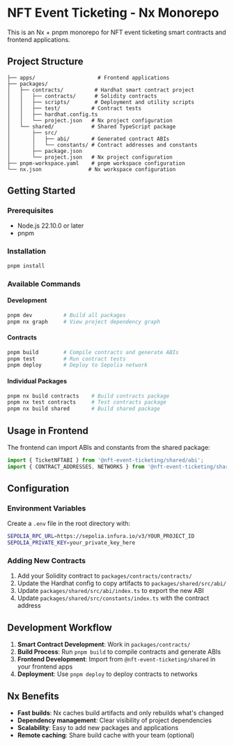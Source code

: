# NFT Event Ticketing - Nx Monorepo

This is an Nx + pnpm monorepo for NFT event ticketing smart contracts and frontend applications.

## Project Structure

```
├── apps/                    # Frontend applications
├── packages/
│   ├── contracts/          # Hardhat smart contract project
│   │   ├── contracts/      # Solidity contracts
│   │   ├── scripts/        # Deployment and utility scripts
│   │   ├── test/          # Contract tests
│   │   ├── hardhat.config.ts
│   │   └── project.json   # Nx project configuration
│   └── shared/            # Shared TypeScript package
│       ├── src/
│       │   ├── abi/       # Generated contract ABIs
│       │   └── constants/ # Contract addresses and constants
│       ├── package.json
│       └── project.json   # Nx project configuration
├── pnpm-workspace.yaml    # pnpm workspace configuration
└── nx.json               # Nx workspace configuration
```

## Getting Started

### Prerequisites

- Node.js 22.10.0 or later
- pnpm

### Installation

```bash
pnpm install
```

### Available Commands

#### Development
```bash
pnpm dev          # Build all packages
pnpm nx graph     # View project dependency graph
```

#### Contracts
```bash
pnpm build        # Compile contracts and generate ABIs
pnpm test         # Run contract tests
pnpm deploy       # Deploy to Sepolia network
```

#### Individual Packages
```bash
pnpm nx build contracts    # Build contracts package
pnpm nx test contracts     # Test contracts package
pnpm nx build shared       # Build shared package
```

## Usage in Frontend

The frontend can import ABIs and constants from the shared package:

```typescript
import { TicketNFTABI } from '@nft-event-ticketing/shared/abi';
import { CONTRACT_ADDRESSES, NETWORKS } from '@nft-event-ticketing/shared/constants';
```

## Configuration

### Environment Variables

Create a `.env` file in the root directory with:

```bash
SEPOLIA_RPC_URL=https://sepolia.infura.io/v3/YOUR_PROJECT_ID
SEPOLIA_PRIVATE_KEY=your_private_key_here
```

### Adding New Contracts

1. Add your Solidity contract to `packages/contracts/contracts/`
2. Update the Hardhat config to copy artifacts to `packages/shared/src/abi/`
3. Update `packages/shared/src/abi/index.ts` to export the new ABI
4. Update `packages/shared/src/constants/index.ts` with the contract address

## Development Workflow

1. **Smart Contract Development**: Work in `packages/contracts/`
2. **Build Process**: Run `pnpm build` to compile contracts and generate ABIs
3. **Frontend Development**: Import from `@nft-event-ticketing/shared` in your frontend apps
4. **Deployment**: Use `pnpm deploy` to deploy contracts to networks

## Nx Benefits

- **Fast builds**: Nx caches build artifacts and only rebuilds what's changed
- **Dependency management**: Clear visibility of project dependencies
- **Scalability**: Easy to add new packages and applications
- **Remote caching**: Share build cache with your team (optional)